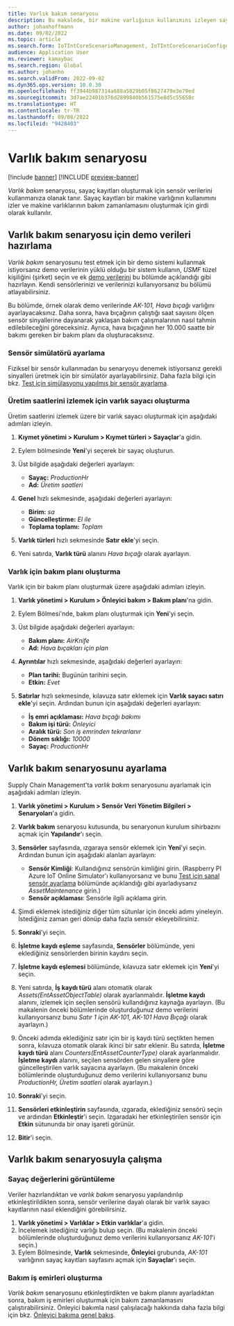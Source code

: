 ```yaml
---
title: Varlık bakım senaryosu
description: Bu makalede, bir makine varlığının kullanımını izleyen sayaç kayıtları oluşturmak için sensör verilerini kullanmanıza olanak tanıyan varlık bakım senaryosu açıklanmaktadır.
author: johanhoffmann
ms.date: 09/02/2022
ms.topic: article
ms.search.form: IoTIntCoreScenarioManagement, IoTIntCoreScenarioConfigurationWizardV2, EntAssetCounter
audience: Application User
ms.reviewer: kamaybac
ms.search.region: Global
ms.author: johanho
ms.search.validFrom: 2022-09-02
ms.dyn365.ops.version: 10.0.30
ms.openlocfilehash: ff3944b987314a688a5829b05f8627479e3e79ed
ms.sourcegitcommit: 3d7ae22401b376d2899840b561575e8d5c55658c
ms.translationtype: HT
ms.contentlocale: tr-TR
ms.lasthandoff: 09/08/2022
ms.locfileid: "9428403"
---
```

# <a name="the-asset-maintenance-scenario"></a>Varlık bakım senaryosu

[!include [banner](../includes/banner.md)]
[!INCLUDE [preview-banner](../includes/preview-banner.md)]

*Varlık bakım* senaryosu, sayaç kayıtları oluşturmak için sensör verilerini kullanmanıza olanak tanır. Sayaç kayıtları bir makine varlığının kullanımını izler ve makine varlıklarının bakım zamanlamasını oluşturmak için girdi olarak kullanılır.

## <a name="prepare-demo-data-for-the-asset-maintenance-scenario"></a>Varlık bakım senaryosu için demo verileri hazırlama

*Varlık bakım* senaryosunu test etmek için bir demo sistemi kullanmak istiyorsanız demo verilerinin yüklü olduğu bir sistem kullanın, *USMF* tüzel kişiliğini (şirket) seçin ve ek [demo verilerini](../../fin-ops-core/fin-ops/get-started/demo-data.md) bu bölümde açıklandığı gibi hazırlayın. Kendi sensörlerinizi ve verilerinizi kullanıyorsanız bu bölümü atlayabilirsiniz.

Bu bölümde, örnek olarak demo verilerinde *AK-101, Hava bıçağı* varlığını ayarlayacaksınız. Daha sonra, hava bıçağının çalıştığı saat sayısını ölçen sensör sinyallerine dayanarak yaklaşan bakım çalışmalarının nasıl tahmin edilebileceğini göreceksiniz. Ayrıca, hava bıçağının her 10.000 saatte bir bakımı gereken bir bakım planı da oluşturacaksınız.

### <a name="set-up-a-sensor-simulator"></a>Sensör simülatörü ayarlama

Fiziksel bir sensör kullanmadan bu senaryoyu denemek istiyorsanız gerekli sinyalleri üretmek için bir simülatör ayarlayabilirsiniz. Daha fazla bilgi için bkz. [Test için simülasyonu yapılmış bir sensör ayarlama](sdi-set-up-simulated-sensor.md).

### <a name="create-an-asset-counter-to-track-production-hours"></a>Üretim saatlerini izlemek için varlık sayacı oluşturma

Üretim saatlerini izlemek üzere bir varlık sayacı oluşturmak için aşağıdaki adımları izleyin.

1. **Kıymet yönetimi \> Kurulum \> Kıymet türleri \> Sayaçlar**'a gidin.
1. Eylem bölmesinde **Yeni**'yi seçerek bir sayaç oluşturun.
1. Üst bilgide aşağıdaki değerleri ayarlayın:

    - **Sayaç:** *ProductionHr*
    - **Ad:** *Üretim saatleri*

1. **Genel** hızlı sekmesinde, aşağıdaki değerleri ayarlayın:

    - **Birim:** *sa*
    - **Güncelleştirme:** *El ile*
    - **Toplama toplamı:** *Toplam*

1. **Varlık türleri** hızlı sekmesinde **Satır ekle**'yi seçin.
1. Yeni satırda, **Varlık türü** alanını *Hava bıçağı* olarak ayarlayın.

### <a name="create-a-maintenance-plan-for-the-asset"></a>Varlık için bakım planı oluşturma

Varlık için bir bakım planı oluşturmak üzere aşağıdaki adımları izleyin.

1. **Varlık yönetimi \> Kurulum \> Önleyici bakım \> Bakım planı**'na gidin.
1. Eylem Bölmesi'nde, bakım planı oluşturmak için **Yeni**'yi seçin.
1. Üst bilgide aşağıdaki değerleri ayarlayın:

    - **Bakım planı:** *AirKnife*
    - **Ad:** *Hava bıçakları için plan*

1. **Ayrıntılar** hızlı sekmesinde, aşağıdaki değerleri ayarlayın:

    - **Plan tarihi:** Bugünün tarihini seçin.
    - **Etkin:** *Evet*

1. **Satırlar** hızlı sekmesinde, kılavuza satır eklemek için **Varlık sayacı satırı ekle**'yi seçin. Ardından bunun için aşağıdaki değerleri ayarlayın:

    - **İş emri açıklaması:** *Hava bıçağı bakımı*
    - **Bakım işi türü:** *Önleyici*
    - **Aralık türü:** *Son iş emrinden tekrarlanır*
    - **Dönem sıklığı:** *10000*
    - **Sayaç:** *ProductionHr*

## <a name="set-up-the-asset-maintenance-scenario"></a>Varlık bakım senaryosunu ayarlama

Supply Chain Management'ta *varlık bakım* senaryosunu ayarlamak için aşağıdaki adımları izleyin.

1. **Varlık yönetimi \> Kurulum \> Sensör Veri Yönetim Bilgileri \> Senaryoları**'a gidin.
1. **Varlık bakım** senaryosu kutusunda, bu senaryonun kurulum sihirbazını açmak için **Yapılandır**'ı seçin.
1. **Sensörler** sayfasında, ızgaraya sensör eklemek için **Yeni**'yi seçin. Ardından bunun için aşağıdaki alanları ayarlayın:

    - **Sensör Kimliği**: Kullandığınız sensörün kimliğini girin. (Raspberry PI Azure IoT Online Simulator'ı kullanıyorsanız ve bunu [Test için sanal sensör ayarlama](sdi-set-up-simulated-sensor.md) bölümünde açıklandığı gibi ayarladıysanız *AssetMaintenance* girin.)
    - **Sensör açıklaması**: Sensörle ilgili açıklama girin.

1. Şimdi eklemek istediğiniz diğer tüm sütunlar için önceki adımı yineleyin. İstediğiniz zaman geri dönüp daha fazla sensör ekleyebilirsiniz.
1. **Sonraki**'yi seçin.
1. **İşletme kaydı eşleme** sayfasında, **Sensörler** bölümünde, yeni eklediğiniz sensörlerden birinin kaydını seçin.
1. **İşletme kaydı eşlemesi** bölümünde, kılavuza satır eklemek için **Yeni**'yi seçin.
1. Yeni satırda, **İş kaydı türü** alanı otomatik olarak *Assets(EntAssetObjectTable)* olarak ayarlanmalıdır. **İşletme kaydı** alanını, izlemek için seçilen sensörü kullandığınız kaynağa ayarlayın. (Bu makalenin önceki bölümlerinde oluşturduğunuz demo verilerini kullanıyorsanız bunu *Satır 1 için AK-101, AK-101 Hava Bıçağı* olarak ayarlayın.)
1. Önceki adımda eklediğiniz satır için bir iş kaydı türü seçtikten hemen sonra, kılavuza otomatik olarak ikinci bir satır eklenir. Bu satırda, **İşletme kaydı türü** alanı *Counters(EntAssetCounterType)* olarak ayarlanmalıdır. **İşletme kaydı** alanını, seçilen sensörden gelen sinyallere göre güncelleştirilen varlık sayacına ayarlayın. (Bu makalenin önceki bölümlerinde oluşturduğunuz demo verilerini kullanıyorsanız bunu *ProductionHr, Üretim saatleri* olarak ayarlayın.)
1. **Sonraki**'yi seçin.
1. **Sensörleri etkinleştirin** sayfasında, ızgarada, eklediğiniz sensörü seçin ve ardından **Etkinleştir**'i seçin. Izgaradaki her etkinleştirilen sensör için **Etkin** sütununda bir onay işareti görünür.
1. **Bitir**'i seçin.

## <a name="work-with-the-asset-maintenance-scenario"></a>Varlık bakım senaryosuyla çalışma

### <a name="view-counter-values"></a>Sayaç değerlerini görüntüleme

Veriler hazırlandıktan ve *varlık bakım* senaryosu yapılandırılıp etkinleştirildikten sonra, sensör verilerine dayalı olarak bir varlık sayacı kayıtlarının nasıl eklendiğini görebilirsiniz.

1. **Varlık yönetimi \> Varlıklar \> Etkin varlıklar**'a gidin.
1. İncelemek istediğiniz varlığı bulup seçin. (Bu makalenin önceki bölümlerinde oluşturduğunuz demo verilerini kullanıyorsanız *AK-101*'i seçin.)
1. Eylem Bölmesinde, **Varlık** sekmesinde, **Önleyici** grubunda, *AK-101* varlığının sayaç kayıtları sayfasını açmak için **Sayaçlar**'ı seçin.

### <a name="generate-maintenance-work-orders"></a>Bakım iş emirleri oluşturma

*Varlık bakım* senaryosunu etkinleştirdikten ve bakım planını ayarladıktan sonra, bakım iş emirleri oluşturmak için bakım zamanlamasını çalıştırabilirsiniz. Önleyici bakımla nasıl çalışılacağı hakkında daha fazla bilgi için bkz. [Önleyici bakıma genel bakış](../asset-management/preventive-and-reactive-maintenance/preventive-maintenance-overview.md).

